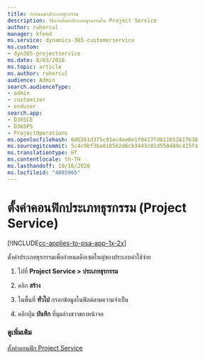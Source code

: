```yaml
---
title: กำหนดค่าประเภทธุรกรรม
description: วิธีการตั้งค่าประเภทธุรกรรมใน Project Service
author: ruhercul
manager: kfend
ms.service: dynamics-365-customerservice
ms.custom:
- dyn365-projectservice
ms.date: 8/03/2018
ms.topic: article
ms.author: ruhercul
audience: Admin
search.audienceType:
- admin
- customizer
- enduser
search.app:
- D365CE
- D365PS
- ProjectOperations
ms.openlocfilehash: 6d6261d375c91ec4ee0e1f0417fd611652817b38
ms.sourcegitcommit: 5c4c9bf3ba018562d6cb3443c01d550489c415fa
ms.translationtype: HT
ms.contentlocale: th-TH
ms.lasthandoff: 10/16/2020
ms.locfileid: "4085965"
---
```

# <a name="configure-transaction-categories-project-service"></a>ตั้งค่าคอนฟิกประเภทธุรกรรม (Project Service)

[!INCLUDE[cc-applies-to-psa-app-1x-2x](../includes/cc-applies-to-psa-app-1x-2x.md)]

ตั้งค่าประเภทธุรกรรมเพื่อกำหนดคือเซตใหญ่ของประเภทค่าใช้จ่าย  
  
1.  ไปที่ **Project Service > ประเภทธุรกรรม**  
  
2.  คลิก **สร้าง**  
  
3.  ในพื้นที่ **ทั่วไป** กรอกข้อมูลในฟิลด์ตามความจำเป็น  
  
4.  คลิกปุ่ม **บันทึก** ที่มุมล่างขวาของหน้าจอ  
  
### <a name="see-also"></a>ดูเพิ่มเติม  
 [ตั้งค่าคอนฟิก Project Service](../psa/configure.md)
